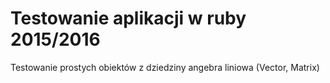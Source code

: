 # Testowanie aplikacji w ruby 2015/2016

Testowanie prostych obiektów z dziedziny angebra liniowa (Vector, Matrix)
